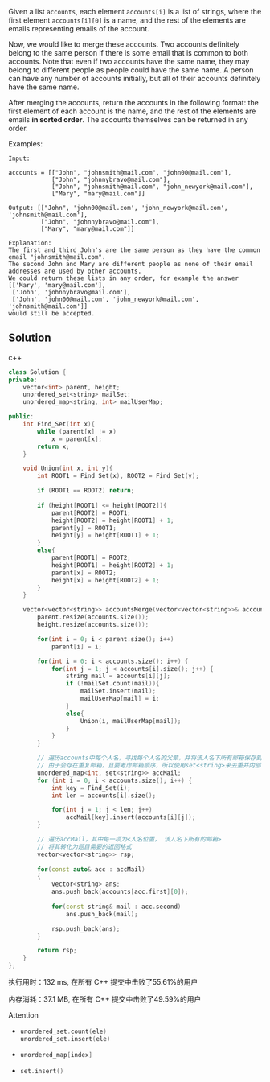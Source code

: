 Given a list `accounts`, each element `accounts[i]` is a list of strings, where the first element `accounts[i][0]` is a name, and the rest of the elements are emails representing emails of the account.

Now, we would like to merge these accounts. Two accounts definitely belong to the same person if there is some email that is common to both accounts. Note that even if two accounts have the same name, they may belong to different people as people could have the same name. A person can have any number of accounts initially, but all of their accounts definitely have the same name.

After merging the accounts, return the accounts in the following format: the first element of each account is the name, and the rest of the elements are emails **in sorted order**. The accounts themselves can be returned in any order.



Examples:

```
Input: 

accounts = [["John", "johnsmith@mail.com", "john00@mail.com"], 
			["John", "johnnybravo@mail.com"], 
			["John", "johnsmith@mail.com", "john_newyork@mail.com"], 
			["Mary", "mary@mail.com"]]

Output: [["John", 'john00@mail.com', 'john_newyork@mail.com', 'johnsmith@mail.com'],  
		 ["John", "johnnybravo@mail.com"], 
		 ["Mary", "mary@mail.com"]]

Explanation: 
The first and third John's are the same person as they have the common email "johnsmith@mail.com".
The second John and Mary are different people as none of their email addresses are used by other accounts.
We could return these lists in any order, for example the answer 
[['Mary', 'mary@mail.com'], 
 ['John', 'johnnybravo@mail.com'], 
 ['John', 'john00@mail.com', 'john_newyork@mail.com', 'johnsmith@mail.com']]
would still be accepted.
```

## Solution

c++

```c++
class Solution {
private:
    vector<int> parent, height;
    unordered_set<string> mailSet;
    unordered_map<string, int> mailUserMap;

public:
    int Find_Set(int x){
        while (parent[x] != x)
            x = parent[x];
        return x;
    }

    void Union(int x, int y){
        int ROOT1 = Find_Set(x), ROOT2 = Find_Set(y);

        if (ROOT1 == ROOT2) return;
        
        if (height[ROOT1] <= height[ROOT2]){
            parent[ROOT2] = ROOT1;
            height[ROOT2] = height[ROOT1] + 1;
            parent[y] = ROOT1;
            height[y] = height[ROOT1] + 1;
        }
        else{
            parent[ROOT1] = ROOT2;
            height[ROOT1] = height[ROOT2] + 1;
            parent[x] = ROOT2;
            height[x] = height[ROOT2] + 1;
        }
    }

    vector<vector<string>> accountsMerge(vector<vector<string>>& accounts) {
        parent.resize(accounts.size());
        height.resize(accounts.size());

        for(int i = 0; i < parent.size(); i++) 
            parent[i] = i;

        for(int i = 0; i < accounts.size(); i++) {
            for(int j = 1; j < accounts[i].size(); j++) {
                string mail = accounts[i][j];
                if (!mailSet.count(mail)){
                    mailSet.insert(mail);
                    mailUserMap[mail] = i;
                }
                else{
                    Union(i, mailUserMap[mail]);
                }
            }
        }

        // 遍历accounts中每个人名，寻找每个人名的父辈，并将该人名下所有邮箱保存到一起
        // 由于会存在重复邮箱，且要考虑邮箱顺序，所以使用set<string>来去重并内部自动排序
        unordered_map<int, set<string>> accMail;
        for (int i = 0; i < accounts.size(); i++) {
            int key = Find_Set(i);
            int len = accounts[i].size();

            for(int j = 1; j < len; j++) 
                accMail[key].insert(accounts[i][j]);
        }

        // 遍历accMail，其中每一项为<人名位置， 该人名下所有的邮箱>
        // 将其转化为题目需要的返回格式
        vector<vector<string>> rsp;
        
        for(const auto& acc : accMail)
        {
            vector<string> ans;
            ans.push_back(accounts[acc.first][0]);
            
            for(const string& mail : acc.second) 
                ans.push_back(mail);

            rsp.push_back(ans);
        }

        return rsp;
    }
};
```

执行用时：132 ms, 在所有 C++ 提交中击败了55.61%的用户

内存消耗：37.1 MB, 在所有 C++ 提交中击败了49.59%的用户

Attention

- ```c++
  unordered_set.count(ele)
  unordered_set.insert(ele)
  ```

- ```c++
  unordered_map[index]
  ```

- ```c++
  set.insert()
  ```
